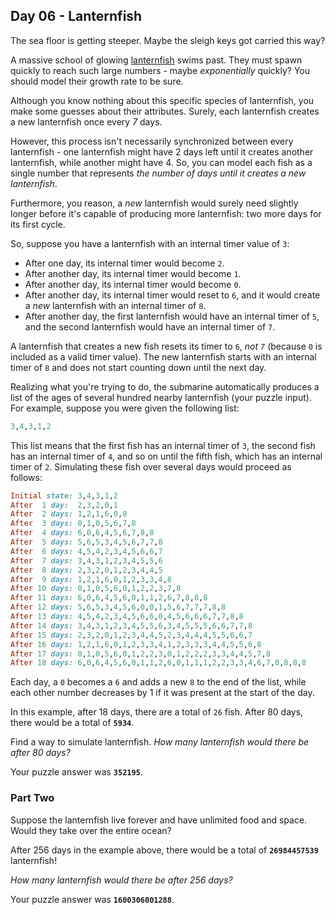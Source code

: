 ## Day 06 - Lanternfish

The sea floor is getting steeper. Maybe the sleigh keys got carried this way?

A massive school of glowing  [lanternfish](https://en.wikipedia.org/wiki/Lanternfish)  swims past. They must spawn quickly to reach such large numbers - maybe  _exponentially_  quickly? You should model their growth rate to be sure.

Although you know nothing about this specific species of lanternfish, you make some guesses about their attributes. Surely,  each lanternfish creates a new lanternfish  once every  _7_  days.

However, this process isn't necessarily synchronized between every lanternfish - one lanternfish might have 2 days left until it creates another lanternfish, while another might have 4. So, you can model each fish as a single number that represents  _the number of days until it creates a new lanternfish_.

Furthermore, you reason, a  _new_  lanternfish would surely need slightly longer before it's capable of producing more lanternfish: two more days for its first cycle.

So, suppose you have a lanternfish with an internal timer value of  `3`:

-   After one day, its internal timer would become  `2`.
-   After another day, its internal timer would become  `1`.
-   After another day, its internal timer would become  `0`.
-   After another day, its internal timer would reset to  `6`, and it would create a  _new_  lanternfish with an internal timer of  `8`.
-   After another day, the first lanternfish would have an internal timer of  `5`, and the second lanternfish would have an internal timer of  `7`.

A lanternfish that creates a new fish resets its timer to  `6`,  _not  `7`_  (because  `0`  is included as a valid timer value). The new lanternfish starts with an internal timer of  `8`  and does not start counting down until the next day.

Realizing what you're trying to do, the submarine automatically produces a list of the ages of several hundred nearby lanternfish (your puzzle input). For example, suppose you were given the following list:

``` ruby
3,4,3,1,2
```

This list means that the first fish has an internal timer of  `3`, the second fish has an internal timer of  `4`, and so on until the fifth fish, which has an internal timer of  `2`. Simulating these fish over several days would proceed as follows:

``` ruby
Initial state: 3,4,3,1,2
After  1 day:  2,3,2,0,1
After  2 days: 1,2,1,6,0,8
After  3 days: 0,1,0,5,6,7,8
After  4 days: 6,0,6,4,5,6,7,8,8
After  5 days: 5,6,5,3,4,5,6,7,7,8
After  6 days: 4,5,4,2,3,4,5,6,6,7
After  7 days: 3,4,3,1,2,3,4,5,5,6
After  8 days: 2,3,2,0,1,2,3,4,4,5
After  9 days: 1,2,1,6,0,1,2,3,3,4,8
After 10 days: 0,1,0,5,6,0,1,2,2,3,7,8
After 11 days: 6,0,6,4,5,6,0,1,1,2,6,7,8,8,8
After 12 days: 5,6,5,3,4,5,6,0,0,1,5,6,7,7,7,8,8
After 13 days: 4,5,4,2,3,4,5,6,6,0,4,5,6,6,6,7,7,8,8
After 14 days: 3,4,3,1,2,3,4,5,5,6,3,4,5,5,5,6,6,7,7,8
After 15 days: 2,3,2,0,1,2,3,4,4,5,2,3,4,4,4,5,5,6,6,7
After 16 days: 1,2,1,6,0,1,2,3,3,4,1,2,3,3,3,4,4,5,5,6,8
After 17 days: 0,1,0,5,6,0,1,2,2,3,0,1,2,2,2,3,3,4,4,5,7,8
After 18 days: 6,0,6,4,5,6,0,1,1,2,6,0,1,1,1,2,2,3,3,4,6,7,8,8,8,8
```

Each day, a  `0`  becomes a  `6`  and adds a new  `8`  to the end of the list, while each other number decreases by 1 if it was present at the start of the day.

In this example, after 18 days, there are a total of  `26`  fish. After 80 days, there would be a total of   **`5934`**.

Find a way to simulate lanternfish.  _How many lanternfish would there be after 80 days?_

Your puzzle answer was  **`352195`**.

### Part Two

Suppose the lanternfish live forever and have unlimited food and space. Would they take over the entire ocean?

After 256 days in the example above, there would be a total of  **`26984457539`**  lanternfish!

_How many lanternfish would there be after 256 days?_

Your puzzle answer was  **`1600306001288`**.